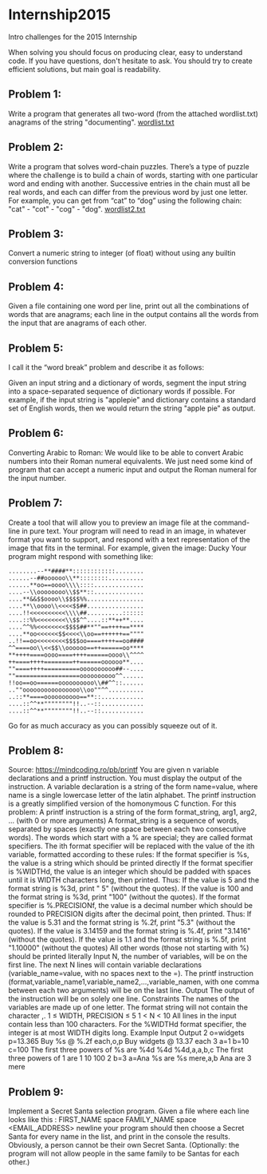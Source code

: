# Internship2015
Intro challenges for the 2015 Internship

When solving you should focus on producing clear, easy to understand code. If you have questions, don't hesitate to ask. You should try to create efficient solutions, but main goal is readability. 

## Problem 1:
Write a program that generates all two-word (from the attached wordlist.txt) anagrams of the string "documenting". [wordlist.txt](https://github.com/Recognos/Internship2015/blob/master/wordlist-problem1.txt) 

## Problem  2:
Write a program that solves word-chain puzzles. There’s a type of puzzle where the challenge is to build a chain of words, starting with one particular word and ending with another.
Successive entries in the chain must all be real words, and each can differ from the previous word by just one letter. For example, you can get from “cat” to “dog” using the following chain: "cat" - "cot" - "cog" - "dog".
[wordlist2.txt](https://github.com/Recognos/Internship2015/blob/master/wordlist-problem2.txt)

## Problem 3:
Convert a numeric string to integer (of float) without using any builtin conversion functions

## Problem 4:
Given a file containing one word per line, print out all the combinations of words that are anagrams; each line in the output contains all the words from the input that are anagrams of each other.

## Problem 5:
 
I call it the “word break” problem and describe it as follows:
 
Given an input string and a dictionary of words,
segment the input string into a space-separated
sequence of dictionary words if possible. For
example, if the input string is "applepie" and
dictionary contains a standard set of English words,
then we would return the string "apple pie" as output.
 
## Problem 6:
Converting Arabic to Roman: We would like to be able to convert Arabic numbers into their Roman numeral equivalents. We just need some kind of program that can accept a numeric input and output the Roman numeral for the input number.


## Problem 7:
Create a tool that will allow you to preview an image file at the command-line in pure text.
Your program will need to read in an image, in whatever format you want to support, and respond with a text representation of the image that fits in the terminal.
For example, given the image:
Ducky
Your program might respond with something like:
```
........--**####**::::::::::::........
......--##oooooo\\**::::::::..........
......**oo==oooo\\\\::::..............
....--\\oooooooo\\$$**::..............
....**&&$$oooo\\$$$$%%................
....**\\oooo\\<<<<$$##................
....!!<<<<<<<<<<\\\\##..........::::::
....::%%<<<<<<<<\\$$^^....::**++**....
....^^%%<<<<<<<<$$$$##**""==++++==****
....**oo<<<<<<$$<<<<\\oo==++++++==""""
..!!==oo<<<<<<<<$$$$oo====++++==oo####
^^====oo\\<<$$\\oooooo==++======oo****
**++++====oooo====++++======oooo\\^^^^
++====++++========++======oooooo**....
""====++++==========oooooooooo##--....
""==================oooooooooo^^......
!!oo==oo======oooooooooo\\##^^::......
..""oooooooooooooooo\\oo""^^..........
..::**====oooooooooo==**::............
....::^^**""""""""!!..--::............
....::^^**""""""""!!..--::............
```
Go for as much accuracy as you can possibly squeeze out of it.

## Problem 8:
Source: https://mindcoding.ro/pb/printf
You are given n variable declarations and a printf instruction. You must display the output of the instruction.
A variable declaration is a string of the form name=value, where name is a single lowercase letter of the latin alphabet.
The printf instruction is a greatly simplified version of the homonymous C function. For this problem:
A printf instruction is a string of the form format_string, arg1, arg2, ... (with 0 or more arguments)
A format_string is a sequence of words, separated by spaces (exactly one space between each two consecutive words). The words which start with a % are special; they are called format specifiers. The ith format specifier will be replaced with the value of the ith variable, formatted according to these rules:
If the format specifier is %s, the value is a string which should be printed directly
If the format specifier is %WIDTHd, the value is an integer which should be padded with spaces until it is WIDTH characters long, then printed. Thus:
If the value is 5 and the format string is %3d, print " 5" (without the quotes).
If the value is 100 and the format string is %3d, print "100" (without the quotes).
If the format specifier is %.PRECISIONf, the value is a decimal number which should be rounded to PRECISION digits after the decimal point, then printed. Thus:
If the value is 5.31 and the format string is %.2f, print "5.3" (without the quotes).
If the value is 3.14159 and the format string is %.4f, print "3.1416" (without the quotes).
If the value is 1.1 and the format string is %.5f, print "1.10000" (without the quotes)
All other words (those not starting with %) should be printed literally
Input
N, the number of variables, will be on the first line. The next N lines will contain variable declarations (variable_name=value, with no spaces next to the =).
The printf instruction (format,variable_name1,variable_name2,...,variable_namen, with one comma between each two arguments) will be on the last line.
Output
The output of the instruction will be on solely one line.
Constraints
The names of the variables are made up of one letter.
The format string will not contain the character ,.
1 ≤ WIDTH, PRECISION ≤ 5
1 < N < 10
All lines in the input contain less than 100 characters.
For the %WIDTHd format specifier, the integer is at most WIDTH digits long.
Example
Input	Output
2
o=widgets
p=13.365
Buy %s @ %.2f each,o,p	Buy widgets @ 13.37 each
3
a=1
b=10
c=100
The first three powers of %s are %4d %4d %4d,a,a,b,c	The first three powers of 1 are    1   10  100
2
b=3
a=Ana
%s are %s mere,a,b	Ana are 3 mere

## Problem 9:
Implement a Secret Santa selection program.
Given a file where each line looks like this :
FIRST_NAME space FAMILY_NAME space <EMAIL_ADDRESS> newline
your program should then choose a Secret Santa for every name in the list, and print in the console the results.
Obviously, a person cannot be their own Secret Santa.
(Optionally: the program will not allow people in the same family to be Santas for each other.)
